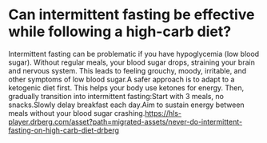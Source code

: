# Can intermittent fasting be effective while following a high-carb diet?

Intermittent fasting can be problematic if you have hypoglycemia (low blood sugar). Without regular meals, your blood sugar drops, straining your brain and nervous system. This leads to feeling grouchy, moody, irritable, and other symptoms of low blood sugar.A safer approach is to adapt to a ketogenic diet first. This helps your body use ketones for energy. Then, gradually transition into intermittent fasting:Start with 3 meals, no snacks.Slowly delay breakfast each day.Aim to sustain energy between meals without your blood sugar crashing.https://hls-player.drberg.com/asset?path=migrated-assets/never-do-intermittent-fasting-on-high-carb-diet-drberg